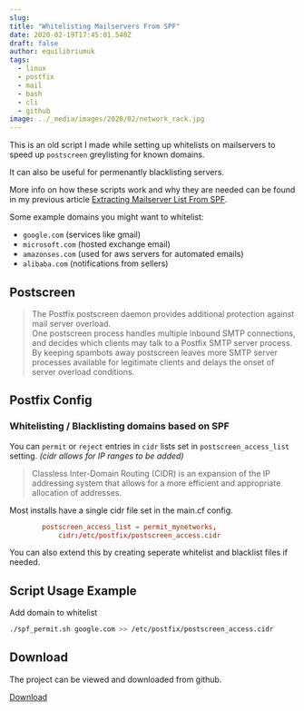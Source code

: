 ```yaml
---
slug:
title: "Whitelisting Mailservers From SPF"
date: 2020-02-19T17:45:01.540Z
draft: false
author: equilibriumuk
tags:
  - linux
  - postfix
  - mail
  - bash
  - cli
  - github
image: ../_media/images/2020/02/network_rack.jpg
---
```


This is an old script I made while setting up whitelists on mailservers to speed up `postscreen` greylisting for known domains.

It can also be useful for permenantly blacklisting servers.

More info on how these scripts work and why they are needed can be found in my previous article [Extracting Mailserver List From SPF](/2020/02/19/extracting-mailserver-list-from-spf).

Some example domains you might want to whitelist:

- `google.com` (services like gmail)
- `microsoft.com` (hosted exchange email)
- `amazonses.com` (used for aws servers for automated emails)
- `alibaba.com` (notifications from sellers)

## Postscreen

<blockquote>The Postfix postscreen daemon provides additional protection against mail server overload.
<br/>One postscreen process handles multiple inbound SMTP connections,
and decides which clients may talk to a Postfix SMTP server process.
<br/>By keeping spambots away postscreen leaves more SMTP server processes available for legitimate clients and delays the onset of server overload conditions.</blockquote>

## Postfix Config

### Whitelisting / Blacklisting domains based on SPF

You can `permit` or `reject` entries in `cidr` lists set in `postscreen_access_list` setting. *(cidr allows for IP ranges to be added)*

<blockquote>Classless Inter-Domain Routing (CIDR) is an expansion of the IP addressing system
that allows for a more efficient and appropriate allocation of addresses.</blockquote>

Most installs have a single cidr file set in the main.cf config.

```conf
        postscreen_access_list = permit_mynetworks,
            cidr:/etc/postfix/postscreen_access.cidr
```

You can also extend this by creating seperate whitelist and blacklist files if needed.

## Script Usage Example

Add domain to whitelist

```sh
./spf_permit.sh google.com >> /etc/postfix/postscreen_access.cidr
```

## Download

The project can be viewed and downloaded from github.

<a class="github" href="https://github.com/equk/spf_list/" aria-label="Download on GitHub" target="_blank" rel="noopener noreferrer"><i class="fa fa-github"></i> Download</a>